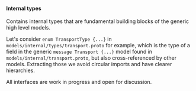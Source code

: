 #### Internal types

Contains internal types that are fundamental building blocks of the generic high level models.

Let's consider `enum TransportType {...}` in `models/internal/types/transport.proto` 
for example, which is the type of a field in the generic `message Transport {...}`
model found in `models/internal/transport.proto`, but also cross-referenced by other 
models. Extracting those we avoid circular imports and have clearer hierarchies.

All interfaces are work in progress and open for discussion.